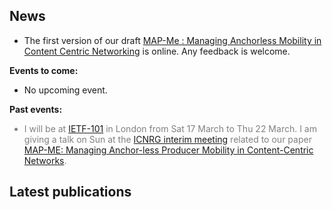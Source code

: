 
## News

- The first version of our draft [MAP-Me : Managing Anchorless Mobility in Content Centric Networking](https://datatracker.ietf.org/doc/draft-irtf-icnrg-mapme/)
is online. Any feedback is welcome.

__Events to come:__

- No upcoming event.

__Past events:__

<span style='color: gray;'>

- I will be at [IETF-101](https://www.ietf.org/how/meetings/101/) in London from
Sat 17 March to Thu 22 March. I am giving a talk on Sun at the [ICNRG interim
meeting](https://trac.ietf.org/trac/irtf/wiki/icnrg) related to our paper
[MAP-ME: Managing Anchor-less Producer Mobility in Content-Centric
Networks](research/publications/#auge2018map).

</span>

## Latest publications

<div class="btex" data-item-count="5" data-source="data/bibliography.bib" data-target-page="index" data-template="news">
</div>
<!--

{% include 'news.html' %}

-->
